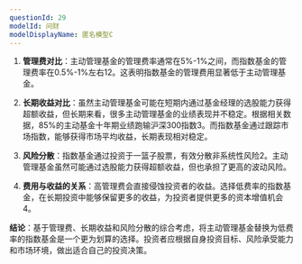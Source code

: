 ```yaml
---
questionId: 29
modelId: 问财
modelDisplayName: 匿名模型C
---
```

1. **管理费对比**：主动管理基金的管理费率通常在5%-1%之间，而指数基金的管理费率在0.5%-1%左右12。这表明指数基金的管理费用显著低于主动管理基金。
    
2. **长期收益对比**：虽然主动管理基金可能在短期内通过基金经理的选股能力获得超额收益，但长期来看，很多主动管理基金的业绩表现并不稳定。根据相关数据，85%的主动基金十年期业绩跑输沪深300指数3。而指数基金通过跟踪市场指数，能够获得市场平均收益，长期表现相对稳定。
    
3. **风险分散**：指数基金通过投资于一篮子股票，有效分散非系统性风险2。主动管理基金虽然可能通过选股能力获得超额收益，但也承担了更高的波动风险。
    
4. **费用与收益的关系**：高管理费会直接侵蚀投资者的收益。选择低费率的指数基金，在长期投资中能够保留更多的收益，为投资者提供更多的资本增值机会4。
    

**结论**：基于管理费、长期收益和风险分散的综合考虑，将主动管理基金替换为低费率的指数基金是一个更为划算的选择。投资者应根据自身投资目标、风险承受能力和市场环境，做出适合自己的投资决策。